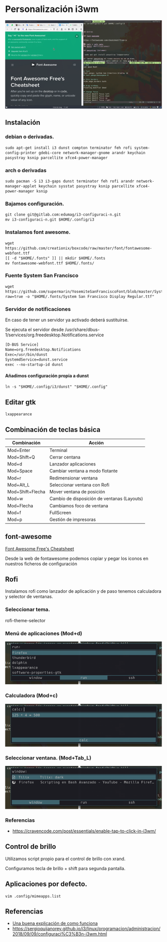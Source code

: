 # Personalización i3wm

![I3Wm](./img/Screenshot-01.png)

## Instalación

### debian o derivadas.

    sudo apt-get install i3 dunst compton terminator feh rofi system-config-printer gdebi-core network-manager-gnome arandr keychain pasystray ksnip parcellite xfce4-power-manager

### arch o derivadas

    sudo pacman -S i3 i3-gaps dunst terminator feh rofi arandr network-manager-applet keychain sysstat pasystray ksnip parcellite xfce4-power-manager ksnip

### Bajamos configuración.

    git clone git@gitlab.com:edumag/i3-configuraci-n.git
    mv i3-configuraci-n.git $HOME/.config/i3

### Instalamos font awesome.

    wget https://github.com/creationix/boxcode/raw/master/font/fontawesome-webfont.ttf
    [[ -d "$HOME/.fonts" ]] || mkdir $HOME/.fonts
    mv fontawesome-webfont.ttf $HOME/.fonts/

### Fuente System San Francisco

    wget https://github.com/supermarin/YosemiteSanFranciscoFont/blob/master/System%20San%20Francisco%20Display%20Regular.ttf?raw=true -o "$HOME/.fonts/System San Francisco Display Regular.ttf"

### Servidor de notificaciones

En caso de tener un servidor ya activado deberá sustituirse.

Se ejecuta el servidor desde /usr/share/dbus-1/services/org.freedesktop.Notifications.service

    [D-BUS Service]
    Name=org.freedesktop.Notifications
    Exec=/usr/bin/dunst
    SystemdService=dunst.service
    exec --no-startup-id dunst

#### Añadimos configuración propia a dunst

    ln -s "$HOME/.config/i3/dunst" "$HOME/.config"

## Editar gtk

```
lxappearance
```

## Combinación de teclas básica

| Combinación      | Acción                                      |
| ---------------- | ------------------------------------------- |
| Mod+Enter        | Terminal                                    |
| Mod+Shift+Q      | Cerrar centana                              |
| Mod+d            | Lanzador aplicaciones                       |
| Mod+Space        | Cambiar ventana a modo flotante             |
| Mod+r            | Redimensionar ventana                       |
| Mod+Alt_L        | Seleccionar ventana con Rofi                |
| Mod+Shift+Flecha | Mover ventana de posición                   |
| Mod+w            | Cambio de disposición de ventanas (Layouts) |
| Mod+Flecha       | Cambiamos foco de ventana                   |
| Mod+f            | FullScreen                                  |
| Mod+p            | Gestión de impresoras                       |

## font-awesome

[Font Awesome Free's Cheatsheet](https://fontawesome.com/cheatsheet?from=io)

Desde la web de fontawesome podemos copiar y pegar los iconos en nuestros
ficheros de configuración

## Rofi

Instalamos rofi como lanzador de aplicación
y de paso tenemos calculadora y selector de
ventanas.

### Seleccionar tema.

rofi-theme-selector

### Menú de aplicaciones (Mod+d)

![Rofi1](./img/i3wm-02.png)

### Calculadora (Mod+c)

![Rofi2](./img/i3wm-03.png)

### Seleccionar ventana. (Mod+Tab_L)

![Rofi3](./img/i3wm-04.png)

### Referencias

- https://cravencode.com/post/essentials/enable-tap-to-click-in-i3wm/

## Control de brillo

Utilizamos script propio para el control de brillo con xrand.

Configuramos tecla de brillo + shift para segunda pantalla.

## Aplicaciones por defecto.

```
vim .config/mimeapps.list
```

## Referencias

- [Una buena explicación de como funciona](https://github.com/bookercodes/dotfiles.git)
- https://sergioquijanorey.github.io/i3/linux/programacion/administracion/2018/09/09/configuraci%C3%B3n-i3wm.html

